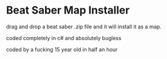 # Beat Saber Map Installer
drag and drop a beat saber .zip file and it will install it as a map.

coded completely in c# and absolutely bugless

coded by a fucking 15 year old in half an hour
